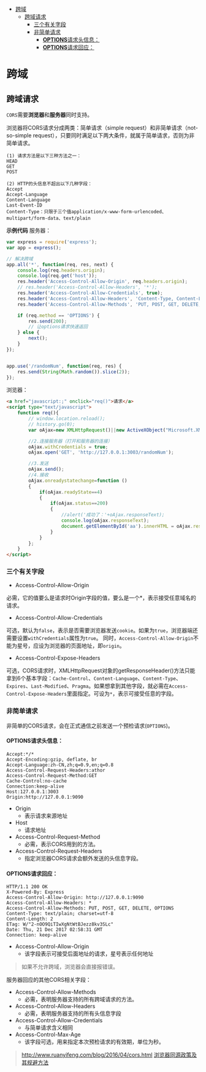 
<!-- @import "[TOC]" {cmd="toc" depthFrom=1 depthTo=6 orderedList=false} -->
<!-- code_chunk_output -->

* [跨域](#跨域)
	* [跨域请求](#跨域请求)
		* [三个有关字段](#三个有关字段)
		* [非简单请求](#非简单请求)
			* [**OPTIONS**请求头信息：](#options请求头信息)
			* [**OPTIONS**请求回应：](#options请求回应)

<!-- /code_chunk_output -->

# 跨域

## 跨域请求

`CORS`需要**浏览器**和**服务器**同时支持。

浏览器将CORS请求分成两类：简单请求（simple request）和非简单请求（not-so-simple request），只要同时满足以下两大条件，就属于简单请求，否则为非简单请求。

```
(1) 请求方法是以下三种方法之一：
HEAD
GET
POST

(2) HTTP的头信息不超出以下几种字段：
Accept
Accept-Language
Content-Language
Last-Event-ID
Content-Type：只限于三个值application/x-www-form-urlencoded、multipart/form-data、text/plain
```

**示例代码**
服务器：

```js
var express = require('express');
var app = express();

// 解决跨域
app.all('*', function(req, res, next) {
    console.log(req.headers.origin);
    console.log(req.get('host'));
    res.header('Access-Control-Allow-Origin', req.headers.origin);
    // res.header('Access-Control-Allow-Headers', '*');
    res.header('Access-Control-Allow-Credentials', true);
    res.header('Access-Control-Allow-Headers', 'Content-Type, Content-Length, Authorization, Accept, X-Requested-With , yourHeaderFeild');
    res.header('Access-Control-Allow-Methods', 'PUT, POST, GET, DELETE, OPTIONS');

    if (req.method == 'OPTIONS') {
        res.send(200);
        // 让options请求快速返回
    } else {
        next();
    }
});


app.use('/randomNum', function(req, res) {
    res.send(String(Math.random()).slice(2));
});
```

浏览器：

```html
<a href="javascript:;" onclick="req()">请求</a>
<script type="text/javascript">
    function req(){
        // window.location.reload();
        // history.go(0);
        var oAjax=new XMLHttpRequest()||new ActiveXObject("Microsoft.XMLHTTP");

        //2.连接服务器（打开和服务器的连接）
        oAjax.withCredentials = true;
        oAjax.open('GET', 'http://127.0.0.1:3003/randomNum');

        //3.发送
        oAjax.send();
        //4.接收
        oAjax.onreadystatechange=function ()
        {
            if(oAjax.readyState==4)
            {
                if(oAjax.status==200)
                {
                    //alert('成功了：'+oAjax.responseText);
                    console.log(oAjax.responseText);
                    document.getElementById('aa').innerHTML = oAjax.responseText;
                }
            }
        };
    }
</script>
```

### 三个有关字段

 - Access-Control-Allow-Origin

必需，它的值要么是请求时Origin字段的值，要么是一个*，表示接受任意域名的请求。

 - Access-Control-Allow-Credentials

可选，默认为`false`，表示是否需要浏览器发送`cookie`。如果为`true`，浏览器端还需要设置`withCredentials`属性为`true`。
同时，`Access-Control-Allow-Origin`不能为星号，应设为浏览器的页面地址，即`origin`。

 - Access-Control-Expose-Headers

可选，CORS请求时，XMLHttpRequest对象的getResponseHeader()方法只能拿到6个基本字段：`Cache-Control`、`Content-Language`、`Content-Type`、`Expires`、`Last-Modified`、`Pragma`。如果想拿到其他字段，就必需在`Access-Control-Expose-Headers`里面指定。可设为`*`，表示可接受任意的字段。


### 非简单请求

非简单的CORS请求，会在正式通信之前发送一个预检请求(`OPTIONS`)。

#### **OPTIONS**请求头信息：

```text
Accept:*/*
Accept-Encoding:gzip, deflate, br
Accept-Language:zh-CN,zh;q=0.9,en;q=0.8
Access-Control-Request-Headers:athor
Access-Control-Request-Method:GET
Cache-Control:no-cache
Connection:keep-alive
Host:127.0.0.1:3003
Origin:http://127.0.0.1:9090
```

 - Origin
     - 表示请求来源地址
 - Host
     - 请求地址
 - Access-Control-Request-Method
     - 必需，表示CORS用到的方法。
 - Access-Control-Request-Headers
     - 指定浏览器CORS请求会额外发送的头信息字段。


#### **OPTIONS**请求回应：

```text
HTTP/1.1 200 OK
X-Powered-By: Express
Access-Control-Allow-Origin: http://127.0.0.1:9090
Access-Control-Allow-Headers: *
Access-Control-Allow-Methods: PUT, POST, GET, DELETE, OPTIONS
Content-Type: text/plain; charset=utf-8
Content-Length: 2
ETag: W/"2-nOO9QiTIwXgNtWtBJezz8kv3SLc"
Date: Thu, 21 Dec 2017 02:58:31 GMT
Connection: keep-alive
```

 - Access-Control-Allow-Origin
     - 该字段表示可接受后面地址的请求，星号表示任何地址

>如果不允许跨域，浏览器会直接报错误。

服务器回应的其他CORS相关字段：

 - Access-Control-Allow-Methods
     - 必需，表明服务器支持的所有跨域请求的方法。
 - Access-Control-Allow-Headers
     - 必需，表明服务器支持的所有头信息字段
 - Access-Control-Allow-Credentials
     - 与简单请求含义相同
 - Access-Control-Max-Age
     - 该字段可选，用来指定本次预检请求的有效期，单位为秒。


> http://www.ruanyifeng.com/blog/2016/04/cors.html
> [浏览器同源政策及其规避方法](http://www.ruanyifeng.com/blog/2016/04/same-origin-policy.html)
